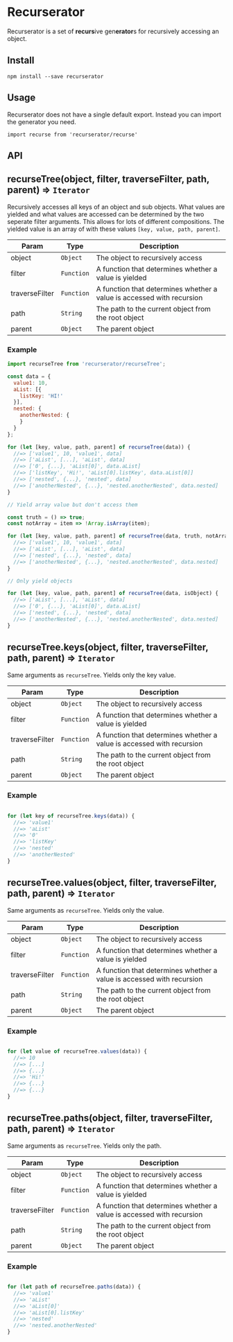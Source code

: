 Recurserator
============

Recurserator is a set of **recurs**ive gen**erator**s for recursively accessing an object.

Install
-------

`npm install --save recurserator`

Usage
-----

Recurserator does not have a single default export. Instead you can import the generator you need.

`import recurse from 'recurserator/recurse'`

API
---
<a name="recurseTree"></a>
## recurseTree(object, filter, traverseFilter, path, parent) ⇒ <code>Iterator</code>
Recursively accesses all keys of an object and sub objects. What values are yielded and what values are accessed
can be determined by the two seperate filter arguments. This allows for lots of different compositions. The yielded
value is an array of with these values `[key, value, path, parent]`.
 
| Param          | Type                  | Description                                                           |
| -------------- | --------------------- | --------------------------------------------------------------------- |
| object         | <code>Object</code>   | The object to recursively access                                      |
| filter         | <code>Function</code> | A function that determines whether a value is yielded                 |
| traverseFilter | <code>Function</code> | A function that determines whether a value is accessed with recursion |
| path           | <code>String</code>   | The path to the current object from the root object                   |
| parent         | <code>Object</code>   | The parent object                                                     |

### Example

```javascript
import recurseTree from 'recurserator/recurseTree';

const data = {
  value1: 10,
  aList: [{
    listKey: 'HI!'
  }],
  nested: {
    anotherNested: {
    }
  }
};

for (let [key, value, path, parent] of recurseTree(data)) {
  //=> ['value1', 10, 'value1', data]
  //=> ['aList', [...], 'aList', data]
  //=> ['0', {...}, 'aList[0]', data.aList]
  //=> ['listKey', 'Hi!', 'aList[0].listKey', data.aList[0]]
  //=> ['nested', {...}, 'nested', data]
  //=> ['anotherNested', {...}, 'nested.anotherNested', data.nested]
}

// Yield array value but don't access them

const truth = () => true;
const notArray = item => !Array.isArray(item);

for (let [key, value, path, parent] of recurseTree(data, truth, notArray) {
  //=> ['value1', 10, 'value1', data]
  //=> ['aList', [...], 'aList', data]
  //=> ['nested', {...}, 'nested', data]
  //=> ['anotherNested', {...}, 'nested.anotherNested', data.nested]
}

// Only yield objects

for (let [key, value, path, parent] of recurseTree(data, isObject) {
  //=> ['aList', [...], 'aList', data]
  //=> ['0', {...}, 'aList[0]', data.aList]
  //=> ['nested', {...}, 'nested', data]
  //=> ['anotherNested', {...}, 'nested.anotherNested', data.nested]
}
```

<a name="recurseTree.keys"></a>
## recurseTree.keys(object, filter, traverseFilter, path, parent) ⇒ <code>Iterator</code>
Same arguments as `recurseTree`. Yields only the key value.
 
| Param          | Type                  | Description                                                           |
| -------------- | --------------------- | --------------------------------------------------------------------- |
| object         | <code>Object</code>   | The object to recursively access                                      |
| filter         | <code>Function</code> | A function that determines whether a value is yielded                 |
| traverseFilter | <code>Function</code> | A function that determines whether a value is accessed with recursion |
| path           | <code>String</code>   | The path to the current object from the root object                   |
| parent         | <code>Object</code>   | The parent object                                                     |

### Example
```javascript

for (let key of recurseTree.keys(data)) {
  //=> 'value1'
  //=> 'aList'
  //=> '0'
  //=> 'listKey'
  //=> 'nested'
  //=> 'anotherNested'
}
```

<a name="recurseTree.values"></a>
## recurseTree.values(object, filter, traverseFilter, path, parent) ⇒ <code>Iterator</code>
Same arguments as `recurseTree`. Yields only the value.
 
| Param          | Type                  | Description                                                           |
| -------------- | --------------------- | --------------------------------------------------------------------- |
| object         | <code>Object</code>   | The object to recursively access                                      |
| filter         | <code>Function</code> | A function that determines whether a value is yielded                 |
| traverseFilter | <code>Function</code> | A function that determines whether a value is accessed with recursion |
| path           | <code>String</code>   | The path to the current object from the root object                   |
| parent         | <code>Object</code>   | The parent object                                                     |

### Example
```javascript

for (let value of recurseTree.values(data)) {
  //=> 10
  //=> [...]
  //=> {...}
  //=> 'Hi!'
  //=> {...}
  //=> {...}
}
```

<a name="recurseTree.paths"></a>
## recurseTree.paths(object, filter, traverseFilter, path, parent) ⇒ <code>Iterator</code>
Same arguments as `recurseTree`. Yields only the path.
 
| Param          | Type                  | Description                                                           |
| -------------- | --------------------- | --------------------------------------------------------------------- |
| object         | <code>Object</code>   | The object to recursively access                                      |
| filter         | <code>Function</code> | A function that determines whether a value is yielded                 |
| traverseFilter | <code>Function</code> | A function that determines whether a value is accessed with recursion |
| path           | <code>String</code>   | The path to the current object from the root object                   |
| parent         | <code>Object</code>   | The parent object                                                     |

### Example
```javascript

for (let path of recurseTree.paths(data)) {
  //=> 'value1'
  //=> 'aList'
  //=> 'aList[0]'
  //=> 'aList[0].listKey'
  //=> 'nested'
  //=> 'nested.anotherNested'
}
```
